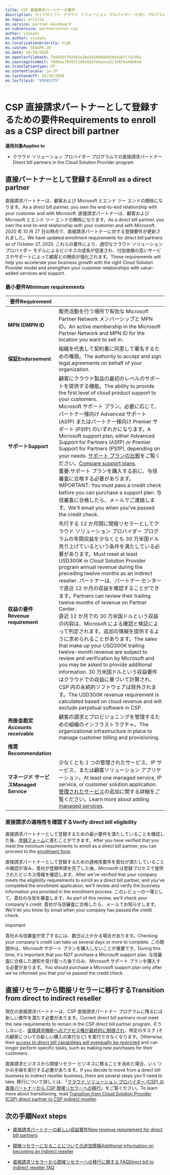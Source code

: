 ```yaml
---
title: CSP 直接請求パートナーの要件
description: マイクロソフト クラウド ソリューション プロバイダー (CSP) プログラムの直接請求パートナーになるための最新のサポートおよびサービス要件を満たす方法について説明します。
ms.topic: article
ms.service: partner-dashboard
ms.subservice: partnercenter-csp
author: vinayks
ms.author: vinayks
ms.localizationpriority: high
ms.custom: SEOAPR.20
ms.date: 10/29/2020
ms.openlocfilehash: 7b965bff0a962e26e5e5800a6059e4a6fc7a1d6a
ms.sourcegitcommit: 7dd8aa793922160102a7a6aaca2c7e8f9a49b8a9
ms.translationtype: HT
ms.contentlocale: ja-JP
ms.lasthandoff: 10/30/2020
ms.locfileid: "93045375"
---
```

# <a name="requirements-to-enroll-as-a-csp-direct-bill-partner"></a><span data-ttu-id="4a4aa-103">CSP 直接請求パートナーとして登録するための要件</span><span class="sxs-lookup"><span data-stu-id="4a4aa-103">Requirements to enroll as a CSP direct bill partner</span></span>

<span data-ttu-id="4a4aa-104">**適用対象**</span><span class="sxs-lookup"><span data-stu-id="4a4aa-104">**Applies to**</span></span>

- <span data-ttu-id="4a4aa-105">クラウド ソリューション プロバイダー プログラムでの直接請求パートナー</span><span class="sxs-lookup"><span data-stu-id="4a4aa-105">Direct bill partners in the Cloud Solution Provider program</span></span>

## <a name="enroll-as-a-direct-partner"></a><span data-ttu-id="4a4aa-106">直接パートナーとして登録する</span><span class="sxs-lookup"><span data-stu-id="4a4aa-106">Enroll as a direct partner</span></span>

<span data-ttu-id="4a4aa-107">直接請求パートナーは、顧客および Microsoft とエンド ツー エンドの関係になります。</span><span class="sxs-lookup"><span data-stu-id="4a4aa-107">As a direct bill partner, you own the end-to-end relationship with your customer and with Microsoft.</span></span> <span data-ttu-id="4a4aa-108">直接請求パートナーは、顧客および Microsoft とエンド ツー エンドの関係になります。</span><span class="sxs-lookup"><span data-stu-id="4a4aa-108">As a direct bill partner, you own the end-to-end relationship with your customer and with Microsoft.</span></span> <span data-ttu-id="4a4aa-109">2020 年 10 月 27 日の時点で、直接請求パートナーに対する登録要件が更新されました。</span><span class="sxs-lookup"><span data-stu-id="4a4aa-109">We have updated enrollment requirements for direct bill partners as of October 27, 2020.</span></span> <span data-ttu-id="4a4aa-110">これらの要件により、適切なクラウド ソリューション プロバイダー モデルによるビジネスの成長が促進され、付加価値の高いサービスやサポートによって顧客との関係が強化されます。</span><span class="sxs-lookup"><span data-stu-id="4a4aa-110">These requirements will help you accelerate your business growth with the right Cloud Solution Provider model and strengthen your customer relationships with value-added services and support.</span></span>  

### <a name="minimum-requirements"></a><span data-ttu-id="4a4aa-111">最小要件</span><span class="sxs-lookup"><span data-stu-id="4a4aa-111">Minimum requirements</span></span>

|<span data-ttu-id="4a4aa-112">**要件**</span><span class="sxs-lookup"><span data-stu-id="4a4aa-112">**Requirement**</span></span>|                |
|--------------------------------|--------------------------------------------------------------|
|<span data-ttu-id="4a4aa-113">**MPN ID**</span><span class="sxs-lookup"><span data-stu-id="4a4aa-113">**MPN ID**</span></span>   |<span data-ttu-id="4a4aa-114">販売活動を行う場所で有効な Microsoft Partner Network メンバーシップと MPN ID。</span><span class="sxs-lookup"><span data-stu-id="4a4aa-114">An active membership in the Microsoft Partner Network and MPN ID for the location you want to sell in.</span></span>   |
|<span data-ttu-id="4a4aa-115">**保証**</span><span class="sxs-lookup"><span data-stu-id="4a4aa-115">**Endorsement**</span></span>   |<span data-ttu-id="4a4aa-116">組織を代表して契約書に同意して署名するための権限。</span><span class="sxs-lookup"><span data-stu-id="4a4aa-116">The authority to accept and sign legal agreements on behalf of your organization.</span></span>|
|<span data-ttu-id="4a4aa-117">**サポート**</span><span class="sxs-lookup"><span data-stu-id="4a4aa-117">**Support**</span></span>   |<span data-ttu-id="4a4aa-118">顧客にクラウド製品の最初のレベルのサポートを提供する機能。</span><span class="sxs-lookup"><span data-stu-id="4a4aa-118">The ability to provide the first level of cloud product support to your customers.</span></span> <br/><span data-ttu-id="4a4aa-119">Microsoft サポート プラン。必要に応じて、パートナー様向け Advanced サポート (ASfP) またはパートナー様向け Premier サポート (PSfP) のいずれかになります。</span><span class="sxs-lookup"><span data-stu-id="4a4aa-119">A Microsoft support plan, either Advanced Support for Partners (ASfP) or Premier Support for Partners (PSfP), depending on your needs.</span></span> <span data-ttu-id="4a4aa-120">[サポート プランの比較](https://partner.microsoft.com/support/partnersupport)をご覧ください。</span><span class="sxs-lookup"><span data-stu-id="4a4aa-120">[Compare support plans](https://partner.microsoft.com/support/partnersupport).</span></span><br/><span data-ttu-id="4a4aa-121">重要:サポート プランを購入する前に、与信審査に合格する必要があります。</span><span class="sxs-lookup"><span data-stu-id="4a4aa-121">IMPORTANT: You must pass a credit check before you can purchase a support plan.</span></span> <span data-ttu-id="4a4aa-122">与信審査に合格したら、メールでご連絡します。</span><span class="sxs-lookup"><span data-stu-id="4a4aa-122">We'll email you when you've passed the credit check.</span></span> |
|<span data-ttu-id="4a4aa-123">**収益の要件**</span><span class="sxs-lookup"><span data-stu-id="4a4aa-123">**Revenue requirement**</span></span>|<span data-ttu-id="4a4aa-124">先行する 12 か月間に間接リセラーとしてクラウド ソリューション プロバイダー プログラムの年間収益を少なくとも 30 万米国ドル売り上げているという条件を満たしている必要があります。</span><span class="sxs-lookup"><span data-stu-id="4a4aa-124">Must meet at least USD300K in Cloud Solution Provider program annual revenue during the preceding twelve months as an indirect reseller.</span></span> <span data-ttu-id="4a4aa-125">パートナーは、パートナー センターで直近 12 か月の収益を確認することができます。</span><span class="sxs-lookup"><span data-stu-id="4a4aa-125">Partners can review their trailing twelve months of revenue on Partner Center.</span></span><br/><span data-ttu-id="4a4aa-126">直近 12 か月での 30 万米国ドルという収益の内容は、Microsoft による確認と検証によって判定されます。追加の情報を提供するように求められることがあります。</span><span class="sxs-lookup"><span data-stu-id="4a4aa-126">The sales that make up your USD300K trailing twelve-month revenue are subject to review and verification by Microsoft and you may be asked to provide additional information.</span></span> <span data-ttu-id="4a4aa-127">30 万米国ドルという収益要件はクラウドでの収益に基づいて計算され、CSP 内の永続的ソフトウェアは除外されます。</span><span class="sxs-lookup"><span data-stu-id="4a4aa-127">The USD300K revenue requirement is calculated based on cloud revenue and will exclude perpetual software in CSP.</span></span>|
|<span data-ttu-id="4a4aa-128">**売掛金勘定**</span><span class="sxs-lookup"><span data-stu-id="4a4aa-128">**Accounts receivable**</span></span> |<span data-ttu-id="4a4aa-129">顧客の請求とプロビジョニングを管理するための組織のインフラストラクチャ。</span><span class="sxs-lookup"><span data-stu-id="4a4aa-129">The organizational infrastructure in place to manage customer billing and provisioning.</span></span>|
|<span data-ttu-id="4a4aa-130">**推奨**</span><span class="sxs-lookup"><span data-stu-id="4a4aa-130">**Recommendation**</span></span>|             |
|<span data-ttu-id="4a4aa-131">**マネージド サービス**</span><span class="sxs-lookup"><span data-stu-id="4a4aa-131">**Managed Service**</span></span>   |<span data-ttu-id="4a4aa-132">少なくとも 1 つの管理されたサービス、IP サービス、または顧客ソリューション アプリケーション。</span><span class="sxs-lookup"><span data-stu-id="4a4aa-132">At least one managed service, IP service, or customer solution application.</span></span> <span data-ttu-id="4a4aa-133">[管理されたサービス](https://partner.microsoft.com/business-opportunities/managed-services-provider)の追加に関する詳細をご覧ください。</span><span class="sxs-lookup"><span data-stu-id="4a4aa-133">Learn more about adding [managed services](https://partner.microsoft.com/business-opportunities/managed-services-provider).</span></span>|


### <a name="verify-direct-bill-eligibility"></a><span data-ttu-id="4a4aa-134">直接請求の適格性を確認する</span><span class="sxs-lookup"><span data-stu-id="4a4aa-134">Verify direct bill eligibility</span></span>

<span data-ttu-id="4a4aa-135">直接請求パートナーとして登録するための最小要件を満たしていることを確認した後、[登録フォーム](https://partner.microsoft.com/pcv/register/joinnow/enrollmentwelcome/Reseller/migrate?cloudInstance=Global)に進むことができます。</span><span class="sxs-lookup"><span data-stu-id="4a4aa-135">After you have verified that you meet the minimum requirements to enroll as a direct bill partner, you can proceed to the [enrollment form](https://partner.microsoft.com/pcv/register/joinnow/enrollmentwelcome/Reseller/migrate?cloudInstance=Global).</span></span>

<span data-ttu-id="4a4aa-136">直接請求パートナーとして登録するための適格性要件を貴社が満たしていることの確認が済み、貴社が登録申請を完了した後、Microsoft は登録プロセスで提供されたビジネス情報を確認します。</span><span class="sxs-lookup"><span data-stu-id="4a4aa-136">After we've verified that your company meets the eligibility requirements to enroll as a direct bill partner, and you've completed the enrollment application, we'll review and verify the business information you provided in the enrollment process.</span></span> <span data-ttu-id="4a4aa-137">このレビューの一環として、貴社の与信を審査します。</span><span class="sxs-lookup"><span data-stu-id="4a4aa-137">As part of this review, we'll check your company's credit.</span></span> <span data-ttu-id="4a4aa-138">貴社が与信審査に合格したら、メールでお知らせします。</span><span class="sxs-lookup"><span data-stu-id="4a4aa-138">We'll let you know by email when your company has passed the credit check.</span></span>
>[!IMPORTANT]
><span data-ttu-id="4a4aa-139">貴社の与信審査が完了するには、数日以上かかる場合があります。</span><span class="sxs-lookup"><span data-stu-id="4a4aa-139">Checking your company's credit can take us several days or more to complete.</span></span> <span data-ttu-id="4a4aa-140">この期間中は、Microsoft サポート プランを購入しないことが重要です。</span><span class="sxs-lookup"><span data-stu-id="4a4aa-140">During this time, it's important that you NOT purchase a Microsoft support plan.</span></span> <span data-ttu-id="4a4aa-141">与信審査に合格した通知を受け取った後でのみ、Microsoft サポート プランを購入する必要があります。</span><span class="sxs-lookup"><span data-stu-id="4a4aa-141">You should purchase a Microsoft support plan only after we've informed you that you've passed the credit check.</span></span>

## <a name="transition-from-direct-to-indirect-reseller"></a><span data-ttu-id="4a4aa-142">直接リセラーから間接リセラーに移行する</span><span class="sxs-lookup"><span data-stu-id="4a4aa-142">Transition from direct to indirect reseller</span></span>

<span data-ttu-id="4a4aa-143">現在の直接請求パートナーは、CSP 直接請求パートナー プログラムに残るには新しい要件を満たす必要があります。</span><span class="sxs-lookup"><span data-stu-id="4a4aa-143">Current direct bill partners must meet the new requirements to remain in the CSP direct bill partner program.</span></span> <span data-ttu-id="4a4aa-144">そうしないと、[直接請求機能へのアクセス権が最終的に制限され](restricted-direct-bill-capabilities.md)、特定のタスク (その顧客についての新しい購入の実行など) を実行できなくなります。</span><span class="sxs-lookup"><span data-stu-id="4a4aa-144">Otherwise, their [access to direct bill capabilities will eventually be restricted](restricted-direct-bill-capabilities.md) and can longer perform specific tasks, such as making new purchases for their customers.</span></span>

<span data-ttu-id="4a4aa-145">直接請求ビジネスから間接リセラー ビジネスに移ることを決めた場合、いくつかの手順を実行する必要があります。</span><span class="sxs-lookup"><span data-stu-id="4a4aa-145">If you decide to move from a direct bill business to indirect reseller business, there are several steps you'll need to take.</span></span> <span data-ttu-id="4a4aa-146">移行について詳しくは、「[クラウド ソリューション プロバイダー (CSP) の直接パートナーから CSP 間接リセラーへの移行](transition-direct-to-indirect.md)」をご覧ください。</span><span class="sxs-lookup"><span data-stu-id="4a4aa-146">To learn more about transitioning, read [Transition from Cloud Solution Provider (CSP) direct partner to CSP indirect reseller](transition-direct-to-indirect.md).</span></span>

## <a name="next-steps"></a><span data-ttu-id="4a4aa-147">次の手順</span><span class="sxs-lookup"><span data-stu-id="4a4aa-147">Next steps</span></span>

- [<span data-ttu-id="4a4aa-148">直接請求パートナーの新しい収益要件</span><span class="sxs-lookup"><span data-stu-id="4a4aa-148">New revenue requirement for direct bill partners</span></span>](https://docs.microsoft.com/partner-center/announcements/2020-october#13)
 

- [<span data-ttu-id="4a4aa-149">間接リセラーになることについての追加情報</span><span class="sxs-lookup"><span data-stu-id="4a4aa-149">Additional information on becoming an indirect reseller</span></span>](https://assetsprod.microsoft.com/csp-directbill-to-indirect-transition.pdf)

- [<span data-ttu-id="4a4aa-150">直接請求リセラーから間接リセラーへの移行に関する FAQ</span><span class="sxs-lookup"><span data-stu-id="4a4aa-150">Direct bill to indirect reseller fAQ</span></span>](https://assetsprod.microsoft.com/mpn/direct-bill-partner-faq.pdf)
